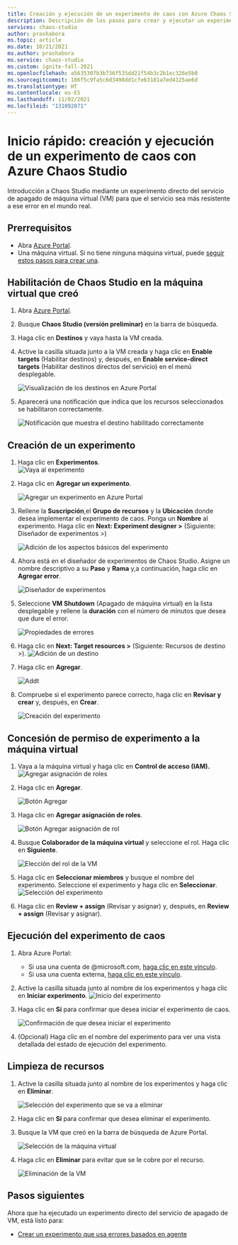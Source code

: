 ```yaml
---
title: Creación y ejecución de un experimento de caos con Azure Chaos Studio
description: Descripción de los pasos para crear y ejecutar un experimento de Chaos Studio en 10 minutos
services: chaos-studio
author: prashabora
ms.topic: article
ms.date: 10/21/2021
ms.author: prashabora
ms.service: chaos-studio
ms.custom: ignite-fall-2021
ms.openlocfilehash: a5635307b3b736f535dd21f54b3c2b1ec326e5b0
ms.sourcegitcommit: 106f5c9fa5c6d3498dd1cfe63181a7ed4125ae6d
ms.translationtype: HT
ms.contentlocale: es-ES
ms.lasthandoff: 11/02/2021
ms.locfileid: "131092871"
---
```

# <a name="quickstart-create-and-run-a-chaos-experiment-using-azure-chaos-studio"></a>Inicio rápido: creación y ejecución de un experimento de caos con Azure Chaos Studio 
Introducción a Chaos Studio mediante un experimento directo del servicio de apagado de máquina virtual (VM) para que el servicio sea más resistente a ese error en el mundo real. 

## <a name="prerequisites"></a>Prerrequisitos
- Abra [Azure Portal](https://portal.azure.com).
- Una máquina virtual. Si no tiene ninguna máquina virtual, puede [seguir estos pasos para crear una](../virtual-machines/linux/quick-create-portal.md).

## <a name="enable-chaos-studio-on-the-virtual-machine-you-created"></a>Habilitación de Chaos Studio en la máquina virtual que creó
1. Abra [Azure Portal](https://portal.azure.com).
2. Busque **Chaos Studio (versión preliminar)** en la barra de búsqueda.
3. Haga clic en **Destinos** y vaya hasta la VM creada.

4. Active la casilla situada junto a la VM creada y haga clic en **Enable targets** (Habilitar destinos) y, después, en **Enable service-direct targets** (Habilitar destinos directos del servicio) en el menú desplegable.

   ![Visualización de los destinos en Azure Portal](images/quickstart-virtual-machine-enabled.png)

5. Aparecerá una notificación que indica que los recursos seleccionados se habilitaron correctamente.
   
   ![Notificación que muestra el destino habilitado correctamente](images/tutorial-service-direct-targets-enable-confirm.png)

## <a name="create-an-experiment"></a>Creación de un experimento

1. Haga clic en **Experimentos**.                
   ![Vaya al experimento](images/quickstart-left-experiment.png)

2. Haga clic en **Agregar un experimento**.

   ![Agregar un experimento en Azure Portal](images/add-an-experiment.png)

3. Rellene la **Suscripción**,el **Grupo de recursos** y la **Ubicación** donde desea implementar el experimento de caos. Ponga un **Nombre** al experimento. Haga clic en **Next: Experiment designer >** (Siguiente: Diseñador de experimentos >)

   ![Adición de los aspectos básicos del experimento](images/quickstart-service-direct-add-basics.png)

4. Ahora está en el diseñador de experimentos de Chaos Studio. Asigne un nombre descriptivo a su **Paso** y **Rama** y,a continuación, haga clic en **Agregar error**.

   ![Diseñador de experimentos](images/quickstart-service-direct-add-designer.png)

5. Seleccione **VM Shutdown** (Apagado de máquina virtual) en la lista desplegable y rellene la **duración** con el número de minutos que desea que dure el error. 

   ![Propiedades de errores](images/quickstart-service-direct-add-fault.png)

6. Haga clic en **Next: Target resources >** (Siguiente: Recursos de destino >).
   ![Adición de un destino](images/quickstart-service-direct-add-targets.png)

7. Haga clic en **Agregar**.

   ![Addt](images/quickstart-add-target.png)

8. Compruebe si el experimento parece correcto, haga clic en **Revisar y crear** y, después, en **Crear**.

   ![Creación del experimento](images/quickstart-review-and-create.png)

## <a name="give-experiment-permission-to-your-virtual-machine"></a>Concesión de permiso de experimento a la máquina virtual
1. Vaya a la máquina virtual y haga clic en **Control de acceso (IAM).** 
   ![Agregar asignación de roles](images/quickstart-access-control.png)
2. Haga clic en **Agregar**.

   ![Botón Agregar](images/add.png)

3. Haga clic en **Agregar asignación de roles**.

   ![Botón Agregar asignación de rol](images/add-role-assignment.png)

4. Busque **Colaborador de la máquina virtual** y seleccione el rol. Haga clic en **Siguiente**.

   ![Elección del rol de la VM](images/quickstart-virtual-machine-contributor.png)
5. Haga clic en **Seleccionar miembros** y busque el nombre del experimento. Seleccione el experimento y haga clic en **Seleccionar**. 
   ![Selección del experimento](images/quickstart-select-experiment-role-assignment.png)
 
6. Haga clic en **Review + assign** (Revisar y asignar) y, después, en **Review + assign** (Revisar y asignar).



## <a name="run-the-chaos-experiment"></a>Ejecución del experimento de caos

1. Abra Azure Portal:
    * Si usa una cuenta de @microsoft.com, [haga clic en este vínculo](https://ms.portal.azure.com/?microsoft_azure_chaos_assettypeoptions={%22chaosStudio%22:{%22options%22:%22%22},%22chaosExperiment%22:{%22options%22:%22%22}}&microsoft_azure_chaos=true).
    * Si usa una cuenta externa, [haga clic en este vínculo](https://portal.azure.com/?feature.customPortal=false&microsoft_azure_chaos_assettypeoptions={%22chaosStudio%22:{%22options%22:%22%22},%22chaosExperiment%22:{%22options%22:%22%22}}).
2. Active la casilla situada junto al nombre de los experimentos y haga clic en **Iniciar experimento**.
    ![Inicio del experimento](images/quickstart-experiment-start.png)

3. Haga clic en **Sí** para confirmar que desea iniciar el experimento de caos.

    ![Confirmación de que desea iniciar el experimento](images/start-experiment-confirmation.png)
4. (Opcional) Haga clic en el nombre del experimento para ver una vista detallada del estado de ejecución del experimento.


## <a name="clean-up-resources"></a>Limpieza de recursos

1. Active la casilla situada junto al nombre de los experimentos y haga clic en **Eliminar**.

   ![Selección del experimento que se va a eliminar](images/quickstart-delete-experiment.png)

2. Haga clic en **Sí** para confirmar que desea eliminar el experimento.

3. Busque la VM que creó en la barra de búsqueda de Azure Portal.

   ![Selección de la máquina virtual](images/quickstart-cleanup.png)

4. Haga clic en **Eliminar** para evitar que se le cobre por el recurso.

   ![Eliminación de la VM](images/quickstart-cleanup-virtual-machine.png)


## <a name="next-steps"></a>Pasos siguientes
Ahora que ha ejecutado un experimento directo del servicio de apagado de VM, está listo para:
- [Crear un experimento que usa errores basados en agente](chaos-studio-tutorial-agent-based.md)
